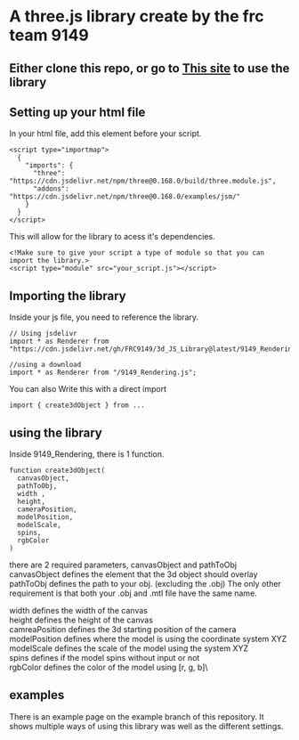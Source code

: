 # A three.js library create by the frc team 9149
## Either clone this repo, or go to [This site](https://cdn.jsdelivr.net/gh/FRC9149/3d_JS_Library@latest/9149_Rendering.js) to use the library

## Setting up your html file
In your html file, add this element before your script.
```
<script type="importmap">
  {
    "imports": {
      "three": "https://cdn.jsdelivr.net/npm/three@0.168.0/build/three.module.js",
      "addons": "https://cdn.jsdelivr.net/npm/three@0.168.0/examples/jsm/"
    }
  }
</script>
```
This will allow for the library to acess it's dependencies.
```
<!Make sure to give your script a type of module so that you can import the library.>
<script type="module" src="your_script.js"></script>
```

## Importing the library

Inside your js file, you need to reference the library.

```
// Using jsdelivr
import * as Renderer from "https://cdn.jsdelivr.net/gh/FRC9149/3d_JS_Library@latest/9149_Rendering.js";

//using a download
import * as Renderer from "/9149_Rendering.js";
```

You can also Write this with a direct import
```
import { create3dObject } from ...
```

## using the library

Inside 9149_Rendering, there is 1 function.
```
function create3dObject(
  canvasObject, 
  pathToObj, 
  width , 
  height,
  cameraPosition, 
  modelPosition, 
  modelScale, 
  spins, 
  rgbColor
)
```


there are 2 required parameters, canvasObject and pathToObj\
canvasObject defines the element that the 3d object should overlay\
pathToObj defines the path to your obj. (excluding the .obj) The only other requirement is that both your .obj and .mtl file have the same name.

width defines the width of the canvas\
height defines the height of the canvas\
camreaPosition defines the 3d starting position of the camera\
modelPosition defines where the model is using the coordinate system XYZ\
modelScale defines the scale of the model using the system XYZ\
spins defines if the model spins without input or not\
rgbColor defines the color of the model using [r, g, b]\

## examples
There is an example page on the example branch of this repository. It shows multiple ways of using this library was well as the different settings.
